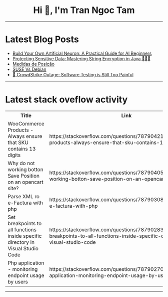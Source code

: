 <h1 align="center">Hi 👋, I'm Tran Ngoc Tam</h1>

---

# Latest Blog Posts 
<!-- BLOG-POST-LIST:START -->
- [Build Your Own Artificial Neuron: A Practical Guide for AI Beginners](https://dev.to/moubarakmohame4/build-your-own-artificial-neuron-a-practical-guide-for-ai-beginners-2lg7)
- [Protecting Sensitive Data: Mastering String Encryption in Java 🔐👨‍💻](https://dev.to/devella/protecting-sensitive-data-mastering-string-encryption-in-java-2mld)
- [Medidas de Posição](https://dev.to/lleticiaolli/medidas-de-posicao-28ao)
- [SUSE Vs Debian](https://dev.to/kaustubhyerkade/suse-vs-debian-58c3)
- [🤯 CrowdStrike Outage: Software Testing is Still Too Painful](https://dev.to/jreock/crowdstrike-outage-software-testing-is-still-too-painful-kch)
<!-- BLOG-POST-LIST:END -->

---

# Latest stack oveflow activity
<table>
  <tr><th>Title</th><th>Link</th></tr>
  <!-- STACKOVERFLOW:START --><tr><td>WooCommerce Products - Always ensure that SKU contains 13 digits</td><td>https://stackoverflow.com/questions/78790421/woocommerce-products-always-ensure-that-sku-contains-13-digits</td></tr><tr><td>Why do not working botton Save Position on an opencart site?</td><td>https://stackoverflow.com/questions/78790405/why-do-not-working-botton-save-position-on-an-opencart-site</td></tr><tr><td>Parse XML ro e-Factura with php</td><td>https://stackoverflow.com/questions/78790308/parse-xml-ro-e-factura-with-php</td></tr><tr><td>Set breakpoints to all functions inside specific directory in Visual Studio Code</td><td>https://stackoverflow.com/questions/78790283/set-breakpoints-to-all-functions-inside-specific-directory-in-visual-studio-code</td></tr><tr><td>Php application - monitoring endpoint usage by users</td><td>https://stackoverflow.com/questions/78790270/php-application-monitoring-endpoint-usage-by-users</td></tr><!-- STACKOVERFLOW:END -->
</table>

---


